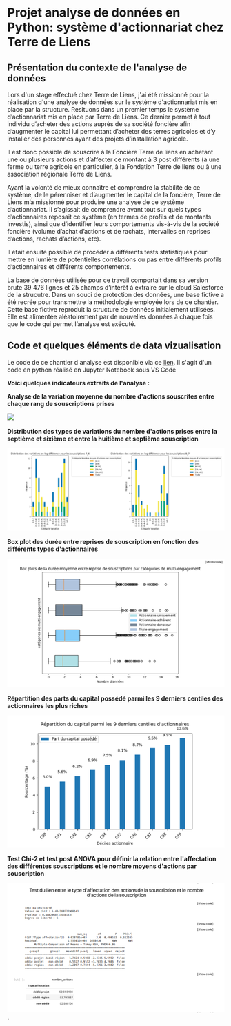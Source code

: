 # Projet  analyse de données en Python: système d'actionnariat chez Terre de Liens


## Présentation du contexte de l'analyse de données
Lors d'un stage effectué chez Terre de Liens, j'ai été missionné pour la réalisation d'une analyse de données sur le système d'actionnariat mis en place par la structure. Resituons dans un premier temps le système d’actionnariat mis en place par Terre de Liens. Ce dernier permet à tout individu d’acheter des actions auprès de sa société foncière afin d’augmenter le capital lui permettant d’acheter des terres agricoles et d’y installer des personnes ayant des projets d’installation agricole.

Il est donc possible de souscrire à la Foncière Terre de liens en achetant une ou plusieurs actions et d’affecter ce montant à 3 post différents (à une ferme ou terre agricole en particulier, à la Fondation Terre de liens ou à une association régionale Terre de Liens.

Ayant la volonté de mieux connaître et comprendre la stabilité de ce système, de le pérenniser et d’augmenter le capital de la foncière, Terre de Liens m’a missionné pour produire une analyse de ce système d’actionnariat. Il s’agissait de comprendre avant tout sur quels types d’actionnaires reposait ce système (en termes de profils et de montants investis), ainsi que d’identifier leurs comportements vis-à-vis de la société foncière (volume d’achat d’actions et de rachats, intervalles en reprises d’actions, rachats d’actions, etc).

Il était ensuite possible de procéder à différents tests statistiques pour mettre en lumière de potentielles corrélations ou pas entre différents profils d’actionnaires et différents comportements.

La base de données utilisée pour ce travail comportait dans sa version brute 39 476 lignes et 25 champs d’intérêt à extraire sur le cloud Salesforce de la strucutre. Dans un souci de protection des données, une base fictive a été recrée pour transmettre la méthodologie employée lors de ce chantier. Cette base fictive reproduit la structure de données initialement utilisées. Elle est alimentée aléatoirement par de nouvelles données à chaque fois que le code qui permet l’analyse est exécuté.

## Code et quelques éléments de data vizualisation

Le code de ce chantier d'analyse est disponible via ce [lien](https://github.com/Victorouledi/Portfolio_data_analyst_et_data_scientist_Victor_OULEDI/blob/4fb13fdb10cfad1733b94c34e3cebd996a45a6c8/docs/asset/data_analysis_TDL/notebooks/Jupyter_notebook_analyse_actionnariat.ipynb). Il s'agit d'un code en python réalisé en Jupyter Notebook sous VS Code
 

**Voici quelques indicateurs extraits de l'analyse :**

**Analyse de la variation moyenne du nombre d'actions souscrites entre chaque rang de souscriptions prises**

![](https://github.com/Victorouledi/Portfolio_data_analyst_et_data_scientist_Victor_OULEDI/blob/4fb13fdb10cfad1733b94c34e3cebd996a45a6c8/docs/asset/data_analysis_TDL/images/Analyse%20de%20la%20variation%20moyenne%20du%20nombre%20d%E2%80%99actions%20souscrites%20entre%20chaque%20rang%20de%20souscriptions%20prises.png)

**Distribution des types de variations du nombre d'actions prises entre la septième et sixième  et entre la huitième et septième souscription**

![](https://github.com/Victorouledi/Portfolio_data_analyst_et_data_scientist_Victor_OULEDI/blob/4fb13fdb10cfad1733b94c34e3cebd996a45a6c8/docs/asset/data_analysis_TDL/images/Distribution%20des%20types%20de%20variations%20du%20nombre%20d%E2%80%99actions%20prises%20entre%20la%20septie%CC%80me%20et%20sixie%CC%80me%20et%20entre%20la%20huitie%CC%80me%20et%20septie%CC%80me%20souscription%20%20.png)

**Box plot des durée entre reprises de souscription en fonction des différents types d'actionnaires**

![](https://github.com/Victorouledi/Portfolio_data_analyst_et_data_scientist_Victor_OULEDI/blob/4fb13fdb10cfad1733b94c34e3cebd996a45a6c8/docs/asset/data_analysis_TDL/images/Box%20plot%20des%20dure%CC%81e%20entre%20reprises%20de%20souscription%20en%20fonction%20des%20diffe%CC%81rents%20types%20d%E2%80%99actionnaires%20.png)

**Répartition des parts du capital possédé parmi les 9 derniers centiles des actionnaires les plus riches**

![](https://github.com/Victorouledi/Portfolio_data_analyst_et_data_scientist_Victor_OULEDI/blob/4fb13fdb10cfad1733b94c34e3cebd996a45a6c8/docs/asset/data_analysis_TDL/images/Re%CC%81partition%20des%20parts%20du%20capital%20posse%CC%81de%CC%81%20parmi%20les%209%20derniers%20centiles%20des%20actionnaires%20les%20plus%20riches%20%20.png)

**Test Chi-2 et test post ANOVA pour définir la relation entre l'affectation des différentes souscriptions et le nombre moyens d'actions par souscription**

![](https://github.com/Victorouledi/Portfolio_data_analyst_et_data_scientist_Victor_OULEDI/blob/4fb13fdb10cfad1733b94c34e3cebd996a45a6c8/docs/asset/data_analysis_TDL/images/Test%20Chi-2%20et%20test%20post%20ANOVA%20pour%20de%CC%81finir%20la%20relation%20entre%20l%E2%80%99affectation%20des%20diffe%CC%81rentes%20souscriptions%20et%20le%20nombre%20moyens%20d%E2%80%99actions%20par%20souscription%20%20.png). 



